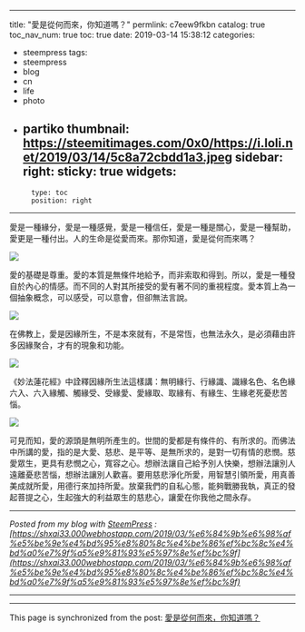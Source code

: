 
---
title: "愛是從何而來，你知道嗎？"
permlink: c7eew9fkbn
catalog: true
toc_nav_num: true
toc: true
date: 2019-03-14 15:38:12
categories:
- steempress
tags:
- steempress
- blog
- cn
- life
- photo
- partiko
thumbnail: https://steemitimages.com/0x0/https://i.loli.net/2019/03/14/5c8a72cbdd1a3.jpeg
sidebar:
    right:
        sticky: true
widgets:
    -
        type: toc
        position: right
---


愛是一種緣分，愛是一種感覺，愛是一種信任，愛是一種是關心，愛是一種幫助，愛更是一種付出。人的生命是從愛而來。那你知道，愛是從何而來嗎？

![](https://steemitimages.com/0x0/https://i.loli.net/2019/03/14/5c8a72cbdd1a3.jpeg)

愛的基礎是尊重。愛的本質是無條件地給予，而非索取和得到。所以，愛是一種發自於內心的情感。而不同的人對其所接受的愛有著不同的重視程度。愛本質上為一個抽象概念，可以感受，可以意會，但卻無法言說。

![](https://steemitimages.com/0x0/https://i.loli.net/2019/03/14/5c8a72f3eac20.jpeg)

在佛教上，愛是因緣所生，不是本來就有，不是常恆，也無法永久，是必須藉由許多因緣聚合，才有的現象和功能。

![](https://steemitimages.com/0x0/https://i.loli.net/2019/03/14/5c8a73304aec8.jpeg)

《妙法蓮花經》中詮釋因緣所生法這樣講：無明緣行、行緣識、識緣名色、名色緣六入、六入緣觸、觸緣受、受緣愛、愛緣取、取緣有、有緣生、生緣老死憂悲苦惱。

![](https://steemitimages.com/0x0/https://i.loli.net/2019/03/14/5c8a73550803b.jpeg)

可見而知，愛的源頭是無明所產生的。世間的愛都是有條件的、有所求的。而佛法中所講的愛，指的是大愛、慈悲、是平等、是無所求的，是對一切有情的悲憫。慈愛眾生，更具有悲憫之心，寬容之心。想辦法讓自己給予別人快樂，想辦法讓別人遠離憂悲苦惱，想辦法讓別人歡喜。要用慈悲淨化所愛，用智慧引領所愛，用真善美成就所愛，用德行來加持所愛。放棄我們的自私心態，能夠戰勝我執，真正的發起菩提之心，生起強大的利益眾生的慈悲心，讓愛在你我他之間永存。

---

_Posted from my blog with [SteemPress](https://wordpress.org/plugins/steempress/) : [https://shxai33.000webhostapp.com/2019/03/%e6%84%9b%e6%98%af%e5%be%9e%e4%bd%95%e8%80%8c%e4%be%86%ef%bc%8c%e4%bd%a0%e7%9f%a5%e9%81%93%e5%97%8e%ef%bc%9f](https://shxai33.000webhostapp.com/2019/03/%e6%84%9b%e6%98%af%e5%be%9e%e4%bd%95%e8%80%8c%e4%be%86%ef%bc%8c%e4%bd%a0%e7%9f%a5%e9%81%93%e5%97%8e%ef%bc%9f)_

---

- - -

This page is synchronized from the post: [愛是從何而來，你知道嗎？](https://steemit.com/@sunai/c7eew9fkbn)
